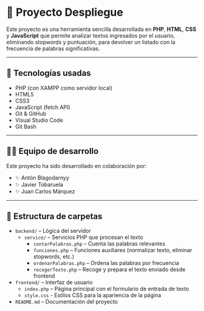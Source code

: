 # 🧠 Proyecto Despliegue

Este proyecto es una herramienta sencilla desarrollada en **PHP**, **HTML**, **CSS** y **JavaScript** que permite analizar textos ingresados por el usuario, eliminando stopwords y puntuación, para devolver un listado con la frecuencia de palabras significativas.

---

## 🚀 Tecnologías usadas

- PHP (con XAMPP como servidor local)
- HTML5
- CSS3
- JavaScript (fetch API)
- Git & GitHub
- Visual Studio Code
- Git Bash

---

## 👨‍💻 Equipo de desarrollo

Este proyecto ha sido desarrollado en colaboración por:

- ✨ Antón Blagodarnyy
- ✨ Javier Tobaruela
- ✨ Juan Carlos Márquez

---

## 📁 Estructura de carpetas

- `backend/` – Lógica del servidor
  - `service/` – Servicios PHP que procesan el texto
    - `contarPalabras.php` – Cuenta las palabras relevantes
    - `funciones.php` – Funciones auxiliares (normalizar texto, eliminar stopwords, etc.)
    - `ordenarPalabras.php` – Ordena las palabras por frecuencia
    - `recogerTexto.php` – Recoge y prepara el texto enviado desde frontend
- `frontend/` – Interfaz de usuario
  - `index.php` – Página principal con el formulario de entrada de texto
  - `style.css` - Estilos CSS para la apariencia de la página
- `README.md` – Documentación del proyecto




